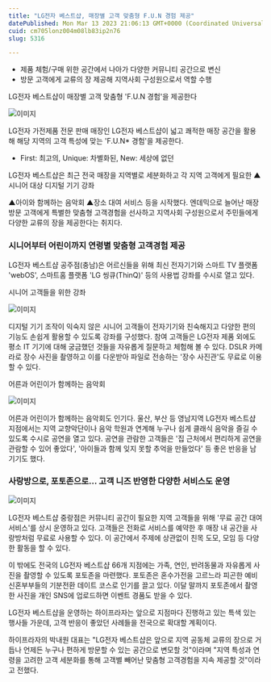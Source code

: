 ```yaml
---
title: "LG전자 베스트샵, 매장별 고객 맞춤형 F.U.N 경험 제공"
datePublished: Mon Mar 13 2023 21:06:13 GMT+0000 (Coordinated Universal Time)
cuid: cm705lonz004m08lb83ip2n76
slug: 5316

---
```



- 제품 체험/구매 위한 공간에서 나아가 다양한 커뮤니티 공간으로 변신
- 방문 고객에게 교류의 장 제공해 지역사회 구성원으로서 역할 수행

LG전자 베스트샵이 매장별 고객 맞춤형 'F.U.N 경험'을 제공한다

![이미지](https://cdn.hashnode.com/res/hashnode/image/upload/v1739258488143/90258fa5-e94a-4be6-960b-7bb61aaa027e.jpeg)

LG전자 가전제품 전문 판매 매장인 LG전자 베스트샵이 넓고 쾌적한 매장 공간을 활용해 해당 지역의 고객 특성에 맞는 'F.U.N* 경험'을 제공한다.

* First: 최고의, Unique: 차별화된, New: 세상에 없던

LG전자 베스트샵은 최근 전국 매장을 지역별로 세분화하고 각 지역 고객에게 필요한 ▲시니어 대상 디지털 기기 강좌

▲아이와 함께하는 음악회 ▲장소 대여 서비스 등을 시작했다. 엔데믹으로 늘어난 매장 방문 고객에게 특별한 맞춤형 고객경험을 선사하고 지역사회 구성원으로서 주민들에게 다양한 교류의 장을 제공한다는 취지다.

### 시니어부터 어린이까지 연령별 맞춤형 고객경험 제공

LG전자 베스트샵 공주점(충남)은 어르신들을 위해 최신 전자기기와 스마트 TV 플랫폼 'webOS', 스마트홈 플랫폼 'LG 씽큐(ThinQ)' 등의 사용법 강좌를 수시로 열고 있다.

시니어 고객들을 위한 강좌

![이미지](https://cdn.hashnode.com/res/hashnode/image/upload/v1739258490709/c3719f1a-66cd-48f6-9049-479378d59c9f.jpeg)

디지털 기기 조작이 익숙지 않은 시니어 고객들이 전자기기와 친숙해지고 다양한 편의 기능도 손쉽게 활용할 수 있도록 강좌를 구성했다. 참여 고객들은 LG전자 제품 외에도 평소 IT 기기에 대해 궁금했던 것들을 자유롭게 질문하고 체험해 볼 수 있다. DSLR 카메라로 장수 사진을 촬영하고 이를 다운받아 파일로 전송하는 '장수 사진관'도 무료로 이용할 수 있다.

어른과 어린이가 함께하는 음악회

![이미지](https://cdn.hashnode.com/res/hashnode/image/upload/v1739258492729/dfd155d0-69bf-4d25-aeb2-fec5c27c6f6e.jpeg)

어른과 어린이가 함께하는 음악회도 인기다. 울산, 부산 등 영남지역 LG전자 베스트샵 지점에서는 지역 교향악단이나 음악 학원과 연계해 누구나 쉽게 클래식 음악을 즐길 수 있도록 수시로 공연을 열고 있다. 공연을 관람한 고객들은 '집 근처에서 편리하게 공연을 관람할 수 있어 좋았다', '아이들과 함께 잊지 못할 추억을 만들었다' 등 좋은 반응을 남기기도 했다.

### 사랑방으로, 포토존으로... 고객 니즈 반영한 다양한 서비스도 운영

![이미지](https://cdn.hashnode.com/res/hashnode/image/upload/v1739258494725/6cfb08a5-acf1-482b-82a4-6b9f244251da.jpeg)

LG전자 베스트샵 중랑점은 커뮤니티 공간이 필요한 지역 고객들을 위해 '무료 공간 대여 서비스'를 상시 운영하고 있다. 고객들은 전화로 서비스를 예약한 후 매장 내 공간을 사랑방처럼 무료로 사용할 수 있다. 이 공간에서 주제에 상관없이 친목 도모, 모임 등 다양한 활동을 할 수 있다.

이 밖에도 전국의 LG전자 베스트샵 66개 지점에는 가족, 연인, 반려동물과 자유롭게 사진을 촬영할 수 있도록 포토존을 마련했다. 포토존은 혼수가전을 고르느라 피곤한 예비 신혼부부들의 기분전환 데이트 코스로 인기를 끌고 있다. 이달 말까지 포토존에서 촬영한 사진을 개인 SNS에 업로드하면 이벤트 경품도 받을 수 있다.

LG전자 베스트샵을 운영하는 하이프라자는 앞으로 지점마다 진행하고 있는 특색 있는 행사들 가운데, 고객 반응이 좋았던 사례들을 전국으로 확대할 계획이다.

하이프라자의 박내원 대표는 "LG전자 베스트샵은 앞으로 지역 공동체 교류의 장으로 거듭나 언제든 누구나 편하게 방문할 수 있는 공간으로 변모할 것"이라며 "지역 특성과 연령을 고려한 고객 세분화를 통해 고객별 빼어난 맞춤형 고객경험을 지속 제공할 것"이라고 전했다.